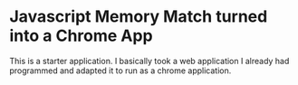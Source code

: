 # Javascript Memory Match turned into a Chrome App

This is a starter application. I basically took a web application I already had programmed and adapted it to run as a chrome application.
